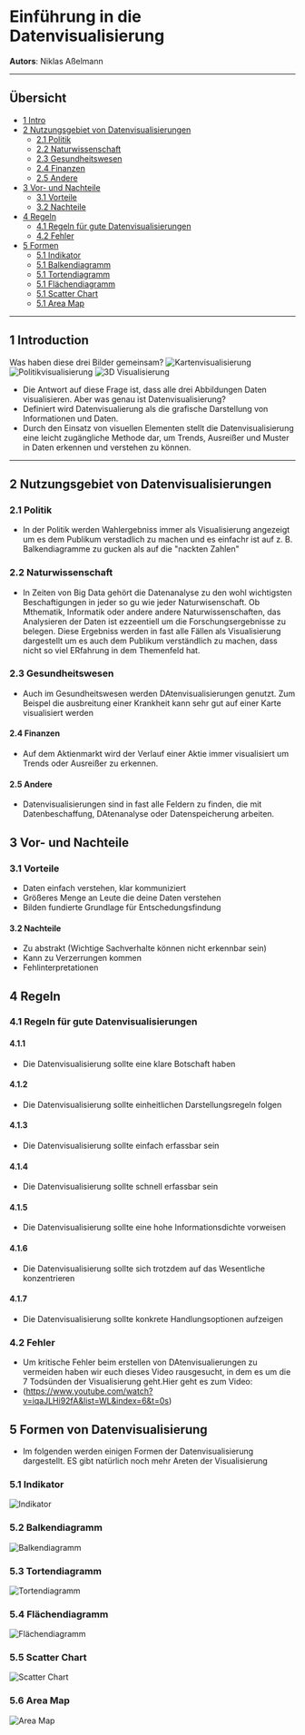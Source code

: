 # Einführung in die Datenvisualisierung
**Autors**: Niklas Aßelmann 

---

## Übersicht

- [1 Intro](#1-intro)
- [2 Nutzungsgebiet von Datenvisualisierungen](#2-Nutzungsgebiet-von-Datenvisualisierungen)
  * [2.1 Politik](#21-Politik)
  * [2.2 Naturwissenschaft](#22-Naturwissenschaft)
  * [2.3 Gesundheitswesen](#23-Gesundheitswesen)
  * [2.4 Finanzen](#24-Finanzen)
  * [2.5 Andere](#25-Andere)
- [3 Vor- und Nachteile](#3-Vor-und-Nachteile)
  * [3.1 Vorteile](#31-Vorteile)
  * [3.2 Nachteile](#32-Nachteile)
- [4 Regeln](#4-Regeln)
  * [4.1 Regeln für gute Datenvisualisierungen](#42-Regeln-für-gute-Datenvisualisierungen)
  * [4.2 Fehler](#42-Fehler)
- [5 Formen](#4-Formen)
  * [5.1 Indikator](#51-Indikator)
  * [5.1 Balkendiagramm](#51-Balkendiagramm)
  * [5.1 Tortendiagramm](#51-Tortendiagramm)
  * [5.1 Flächendiagramm](#51-Flächendiagramm)
  * [5.1 Scatter Chart](#51-Scatter-Chart)
  * [5.1 Area Map](#51-Area-Map)




---

## 1 Introduction
Was haben diese drei Bilder gemeinsam?
![Kartenvisualisierung](Abbildung_1.png)
![Politikvisualisierung](Abbildung_2.jpg)
![3D Visualisierung](Abbildung_3.jpg)
- Die Antwort auf diese Frage ist, dass alle drei Abbildungen Daten visualisieren. 
Aber was genau ist Datenvisualisierung?
- Definiert wird Datenvisualierung als die grafische Darstellung von Informationen und Daten.
- Durch den Einsatz von visuellen Elementen stellt die Datenvisualisierung eine leicht zugängliche Methode dar, um Trends, Ausreißer und Muster in Daten erkennen und verstehen zu können. 

---

## 2 Nutzungsgebiet von Datenvisualisierungen
### 2.1 Politik
- In der Politik werden Wahlergebniss immer als Visualisierung angezeigt um es dem Publikum verstadlich zu machen und es einfachr ist auf z. B. Balkendiagramme zu gucken als auf die "nackten Zahlen"
### 2.2 Naturwissenschaft
- In Zeiten von Big Data gehört die Datenanalyse zu den wohl wichtigsten Beschaftigungen in jeder so gu wie jeder Naturwisenschaft. Ob Mthematik, Informatik oder andere andere Naturwissenschaften, das Analysieren der Daten ist ezzeentiell um die Forschungsergebnisse zu belegen. Diese Ergebniss werden in fast alle Fällen als Visualisierung dargestellt um es auch dem Publikum verständlich zu machen, dass nicht so viel ERfahrung in dem Themenfeld hat.
### 2.3 Gesundheitswesen
- Auch im Gesundheitswesen werden DAtenvisualisierungen genutzt. Zum Beispel die ausbreitung einer Krankheit kann sehr gut auf einer Karte visualisiert werden
#### 2.4 Finanzen
- Auf dem Aktienmarkt wird der Verlauf einer Aktie immer visualisiert um Trends oder Ausreißer zu erkennen.
#### 2.5 Andere
- Datenvisualisierungen sind in fast alle Feldern zu finden, die mit Datenbeschaffung, DAtenanalyse oder Datenspeicherung arbeiten.


## 3 Vor- und Nachteile
### 3.1 Vorteile
- Daten einfach verstehen, klar kommuniziert
- Größeres Menge an Leute die deine Daten verstehen
- Bilden fundierte Grundlage für Entschedungsfindung
#### 3.2 Nachteile
- Zu abstrakt (Wichtige Sachverhalte können nicht erkennbar sein)
- Kann zu Verzerrungen kommen
- Fehlinterpretationen

## 4 Regeln
### 4.1 Regeln für gute Datenvisualisierungen
#### 4.1.1 
- Die Datenvisualisierung sollte eine klare Botschaft haben
#### 4.1.2 
- Die Datenvisualisierung sollte einheitlichen Darstellungsregeln folgen
#### 4.1.3 
- Die Datenvisualisierung sollte einfach erfassbar sein
#### 4.1.4 
- Die Datenvisualisierung sollte schnell erfassbar sein
#### 4.1.5 
- Die Datenvisualisierung sollte eine hohe Informationsdichte vorweisen
#### 4.1.6 
- Die Datenvisualisierung sollte sich trotzdem auf das Wesentliche konzentrieren
#### 4.1.7 
- Die Datenvisualisierung sollte konkrete Handlungsoptionen aufzeigen
### 4.2 Fehler
- Um kritische Fehler beim erstellen von DAtenvisualierungen zu vermeiden haben wir euch dieses Video rausgesucht, in dem es um die 7 Todsünden der Visualisierung geht.Hier geht es zum Video: 
- (https://www.youtube.com/watch?v=iqaJLHi92fA&list=WL&index=6&t=0s)

## 5 Formen von Datenvisualisierung
- Im folgenden werden einigen Formen der Datenvisualisierung dargestellt. ES gibt natürlich noch mehr Areten der Visualisierung
### 5.1 Indikator
![Indikator](Abbildung_4.png)
### 5.2 Balkendiagramm
![Balkendiagramm](Abbildung_5.png)
### 5.3 Tortendiagramm
![Tortendiagramm](Abbildung_6.jpg)
### 5.4 Flächendiagramm
![Flächendiagramm](Abbildung_7.png)
### 5.5 Scatter Chart
![Scatter Chart](Abbildung_8.png)
### 5.6 Area Map
![Area Map](Abbildung_9.jpg)

